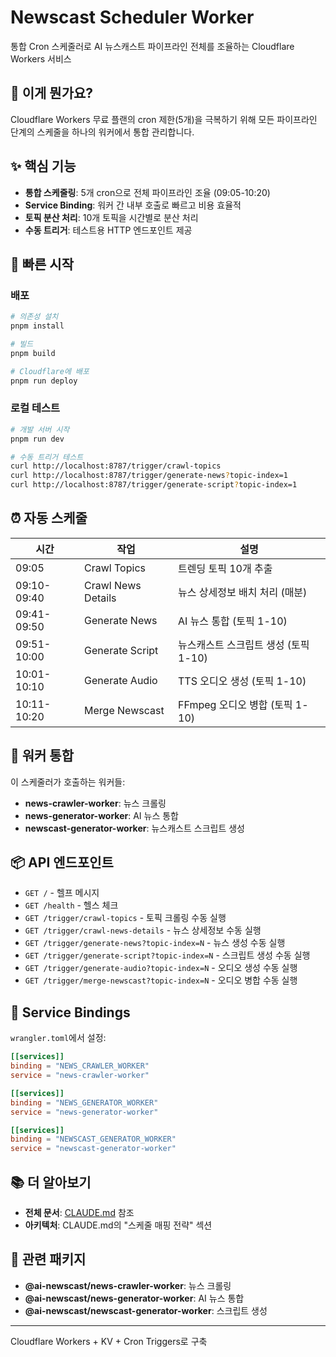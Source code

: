 # Newscast Scheduler Worker

통합 Cron 스케줄러로 AI 뉴스캐스트 파이프라인 전체를 조율하는 Cloudflare Workers 서비스

## 🌟 이게 뭔가요?

Cloudflare Workers 무료 플랜의 cron 제한(5개)을 극복하기 위해 모든 파이프라인 단계의 스케줄을 하나의 워커에서 통합 관리합니다.

## ✨ 핵심 기능

- **통합 스케줄링**: 5개 cron으로 전체 파이프라인 조율 (09:05-10:20)
- **Service Binding**: 워커 간 내부 호출로 빠르고 비용 효율적
- **토픽 분산 처리**: 10개 토픽을 시간별로 분산 처리
- **수동 트리거**: 테스트용 HTTP 엔드포인트 제공

## 🚀 빠른 시작

### 배포

```bash
# 의존성 설치
pnpm install

# 빌드
pnpm build

# Cloudflare에 배포
pnpm run deploy
```

### 로컬 테스트

```bash
# 개발 서버 시작
pnpm run dev

# 수동 트리거 테스트
curl http://localhost:8787/trigger/crawl-topics
curl http://localhost:8787/trigger/generate-news?topic-index=1
curl http://localhost:8787/trigger/generate-script?topic-index=1
```

## ⏰ 자동 스케줄

| 시간 | 작업 | 설명 |
|------|------|------|
| 09:05 | Crawl Topics | 트렌딩 토픽 10개 추출 |
| 09:10-09:40 | Crawl News Details | 뉴스 상세정보 배치 처리 (매분) |
| 09:41-09:50 | Generate News | AI 뉴스 통합 (토픽 1-10) |
| 09:51-10:00 | Generate Script | 뉴스캐스트 스크립트 생성 (토픽 1-10) |
| 10:01-10:10 | Generate Audio | TTS 오디오 생성 (토픽 1-10) |
| 10:11-10:20 | Merge Newscast | FFmpeg 오디오 병합 (토픽 1-10) |

## 🎯 워커 통합

이 스케줄러가 호출하는 워커들:

- **news-crawler-worker**: 뉴스 크롤링
- **news-generator-worker**: AI 뉴스 통합
- **newscast-generator-worker**: 뉴스캐스트 스크립트 생성

## 📦 API 엔드포인트

- `GET /` - 헬프 메시지
- `GET /health` - 헬스 체크
- `GET /trigger/crawl-topics` - 토픽 크롤링 수동 실행
- `GET /trigger/crawl-news-details` - 뉴스 상세정보 수동 실행
- `GET /trigger/generate-news?topic-index=N` - 뉴스 생성 수동 실행
- `GET /trigger/generate-script?topic-index=N` - 스크립트 생성 수동 실행
- `GET /trigger/generate-audio?topic-index=N` - 오디오 생성 수동 실행
- `GET /trigger/merge-newscast?topic-index=N` - 오디오 병합 수동 실행

## 🔧 Service Bindings

`wrangler.toml`에서 설정:

```toml
[[services]]
binding = "NEWS_CRAWLER_WORKER"
service = "news-crawler-worker"

[[services]]
binding = "NEWS_GENERATOR_WORKER"
service = "news-generator-worker"

[[services]]
binding = "NEWSCAST_GENERATOR_WORKER"
service = "newscast-generator-worker"
```

## 📚 더 알아보기

- **전체 문서**: [CLAUDE.md](./CLAUDE.md) 참조
- **아키텍처**: CLAUDE.md의 "스케줄 매핑 전략" 섹션

## 🔗 관련 패키지

- **@ai-newscast/news-crawler-worker**: 뉴스 크롤링
- **@ai-newscast/news-generator-worker**: AI 뉴스 통합
- **@ai-newscast/newscast-generator-worker**: 스크립트 생성

---

Cloudflare Workers + KV + Cron Triggers로 구축
